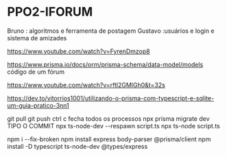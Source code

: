 # PPO2-IFORUM
Bruno : algoritmos e ferramenta de postagem Gustavo :usuários e login e sistema de amizades

https://www.youtube.com/watch?v=FyrenDmzop8

https://www.prisma.io/docs/orm/prisma-schema/data-model/models código de um fórum

https://www.youtube.com/watch?v=rftl2GMlGh0&t=32s

https://dev.to/vitorrios1001/utilizando-o-prisma-com-typescript-e-sqlite-um-guia-pratico-3nn1

git pull 
git push 
ctrl c fecha todos os processos 
npx prisma migrate dev  TIPO O COMMIT
npx ts-node-dev --respawn script.ts 
npx ts-node script.ts

 npm i --fix-broken
npm install express body-parser @prisma/client
npm install -D typescript ts-node-dev @types/express
